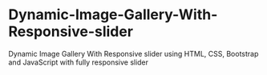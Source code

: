 # Dynamic-Image-Gallery-With-Responsive-slider
Dynamic Image Gallery With Responsive slider using HTML, CSS, Bootstrap and JavaScript with fully responsive slider
